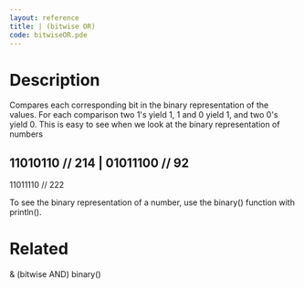 ```yaml
---
layout: reference
title: | (bitwise OR)
code: bitwiseOR.pde
---
```


# Description

Compares each corresponding bit in the binary representation of the values. For each comparison two 1's yield 1, 1 and 0 yield 1, and two 0's yield 0. This is easy to see when we look at the binary representation of numbers

  11010110  // 214
| 01011100  // 92
  --------
  11011110  // 222

To see the binary representation of a number, use the binary() function with println().

# Related

& (bitwise AND)
binary()
